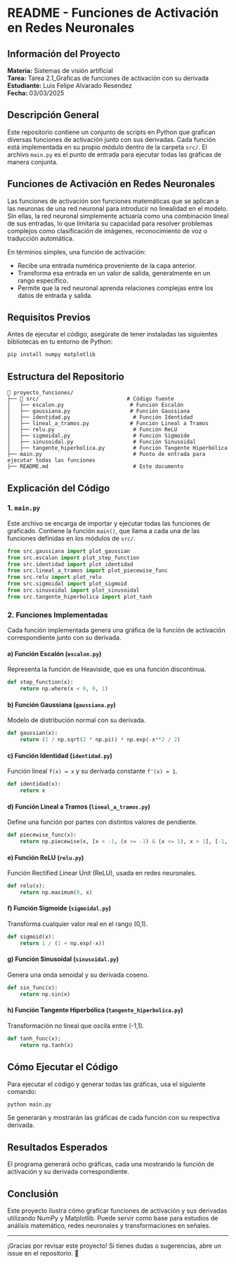 # README - Funciones de Activación en Redes Neuronales

## Información del Proyecto
**Materia:** Sistemas de visión artificial\
**Tarea:** Tarea 2.1_Graficas de funciones de activación con su derivada\
**Estudiante:** Luis Felipe Alvarado Resendez\
**Fecha:** 03/03/2025

## Descripción General
Este repositorio contiene un conjunto de scripts en Python que grafican diversas funciones de activación junto con sus derivadas. Cada función está implementada en su propio módulo dentro de la carpeta `src/`. El archivo `main.py` es el punto de entrada para ejecutar todas las gráficas de manera conjunta.

## Funciones de Activación en Redes Neuronales
Las funciones de activación son funciones matemáticas que se aplican a las neuronas de una red neuronal para introducir no linealidad en el modelo. Sin ellas, la red neuronal simplemente actuaría como una combinación lineal de sus entradas, lo que limitaría su capacidad para resolver problemas complejos como clasificación de imágenes, reconocimiento de voz o traducción automática.

En términos simples, una función de activación:
- Recibe una entrada numérica proveniente de la capa anterior.
- Transforma esa entrada en un valor de salida, generalmente en un rango específico.
- Permite que la red neuronal aprenda relaciones complejas entre los datos de entrada y salida.

## Requisitos Previos
Antes de ejecutar el código, asegúrate de tener instaladas las siguientes bibliotecas en tu entorno de Python:
```bash
pip install numpy matplotlib
```

## Estructura del Repositorio
```
📂 proyecto_funciones/
├── 📂 src/                            # Código fuente
│   ├── escalon.py                     # Función Escalón
│   ├── gaussiana.py                   # Función Gaussiana
│   ├── identidad.py                    # Función Identidad
│   ├── lineal_a_tramos.py             # Función Lineal a Tramos
│   ├── relu.py                         # Función ReLU
│   ├── sigmoidal.py                    # Función Sigmoide
│   ├── sinusoidal.py                   # Función Sinusoidal
│   ├── tangente_hiperbolica.py         # Función Tangente Hiperbólica
├── main.py                             # Punto de entrada para ejecutar todas las funciones
├── README.md                           # Este documento
```

## Explicación del Código

### 1. `main.py`
Este archivo se encarga de importar y ejecutar todas las funciones de graficado. Contiene la función `main()`, que llama a cada una de las funciones definidas en los módulos de `src/`.
```python
from src.gaussiana import plot_gaussian
from src.escalon import plot_step_function
from src.identidad import plot_identidad
from src.lineal_a_tramos import plot_piecewise_func
from src.relu import plot_relu
from src.sigmoidal import plot_sigmoid
from src.sinusoidal import plot_sinusoidal
from src.tangente_hiperbolica import plot_tanh
```

### 2. Funciones Implementadas
Cada función implementada genera una gráfica de la función de activación correspondiente junto con su derivada.

#### **a) Función Escalón** (`escalon.py`)
Representa la función de Heaviside, que es una función discontinua.
```python
def step_function(x):
    return np.where(x < 0, 0, 1)
```

#### **b) Función Gaussiana** (`gaussiana.py`)
Modelo de distribución normal con su derivada.
```python
def gaussian(x):
    return (1 / np.sqrt(2 * np.pi)) * np.exp(-x**2 / 2)
```

#### **c) Función Identidad** (`identidad.py`)
Función lineal `f(x) = x` y su derivada constante `f'(x) = 1`.
```python
def identidad(x):
    return x
```

#### **d) Función Lineal a Tramos** (`lineal_a_tramos.py`)
Define una función por partes con distintos valores de pendiente.
```python
def piecewise_func(x):
    return np.piecewise(x, [x < -1, (x >= -1) & (x <= 1), x > 1], [-1, lambda x: x, 1])
```

#### **e) Función ReLU** (`relu.py`)
Función Rectified Linear Unit (ReLU), usada en redes neuronales.
```python
def relu(x):
    return np.maximum(0, x)
```

#### **f) Función Sigmoide** (`sigmoidal.py`)
Transforma cualquier valor real en el rango (0,1).
```python
def sigmoid(x):
    return 1 / (1 + np.exp(-x))
```

#### **g) Función Sinusoidal** (`sinusoidal.py`)
Genera una onda senoidal y su derivada coseno.
```python
def sin_func(x):
    return np.sin(x)
```

#### **h) Función Tangente Hiperbólica** (`tangente_hiperbolica.py`)
Transformación no lineal que oscila entre (-1,1).
```python
def tanh_func(x):
    return np.tanh(x)
```

## Cómo Ejecutar el Código
Para ejecutar el código y generar todas las gráficas, usa el siguiente comando:
```bash
python main.py
```
Se generarán y mostrarán las gráficas de cada función con su respectiva derivada.

## Resultados Esperados
El programa generará ocho gráficas, cada una mostrando la función de activación y su derivada correspondiente.

## Conclusión
Este proyecto ilustra cómo graficar funciones de activación y sus derivadas utilizando NumPy y Matplotlib. Puede servir como base para estudios de análisis matemático, redes neuronales y transformaciones en señales.

---

¡Gracias por revisar este proyecto! Si tienes dudas o sugerencias, abre un issue en el repositorio. 🚀

